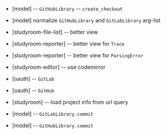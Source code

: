 - [model] -- `GitHubLibrary` -- `create_checkout`
- [model] normalize `GitHubLibrary` and `GitLabLibrary` arg-list

- [studyroom-file-list] -- better view
- [studyroom-reporter] -- better view for `Trace`
- [studyroom-reporter] -- better view for `ParsingError`

- [studyroom-editor] -- use codemirror

- [oauth] -- `GitLab`
- [oauth] -- `GitHub`

- [studyroom] -- load project info from url query

- [model] -- `GitLabLibrary.commit`
- [model] -- `GitHubLibrary.commit`
